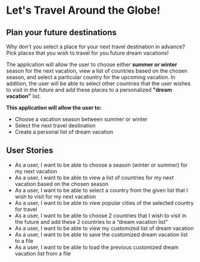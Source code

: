 # Let's Travel Around the Globe!

## Plan your future destinations
Why don't you select a place for your next travel destination in advance?
Pick places that you wish to travel for you future dream vacations! 

The application will allow the user to choose either **summer or winter** season for the next vacation, 
view a list of countries based on the chosen season,
and select a particular country for the upcoming vacation.
In addition, the user will be able to select other countries that the user wishes to visit 
in the future and add these places to a personalized **"dream vacation"** list. 

**This application will allow the user to:**
- Choose a vacation season between summer or winter 
- Select the next travel destination
- Create a personal list of dream vacation


## User Stories
- As a user, I want to be able to choose a season (winter or summer) for my next vacation
- As a user, I want to be able to view a list of countries for my next vacation based on the chosen season
- As a user, I want to be able to select a country from the given list that I wish to visit for my next vacation 
- As a user, I want to be able to view popular cities of the selected country for travel 
- As a user, I want to be able to choose 2 countries that I wish to visit in the future and add these 2 countries to a “dream vacation list”
- As a user, I want to be able to view my customized list of dream vacation
- As a user, I want to be able to save the customized dream vacation list to a file
- As a user, I want to be able to load the previous customized dream vacation list from a file 
    
